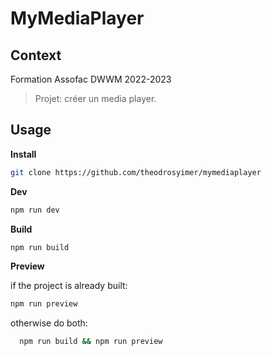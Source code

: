 # MyMediaPlayer

## Context

Formation Assofac DWWM 2022-2023
> Projet: créer un media player.

## Usage

**Install**

```sh
git clone https://github.com/theodrosyimer/mymediaplayer
```

**Dev**

```sh
npm run dev
```

**Build**

```sh
npm run build
```

**Preview**

if the project is already built:

  ```sh
  npm run preview
```

otherwise do both:

```sh
  npm run build && npm run preview
```
